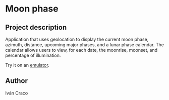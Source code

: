 <h1>Moon phase</h1>
<h2>Project description</h2>
<p>Application that uses geolocation to display the current moon phase, azimuth, distance, upcoming major phases, and a lunar phase calendar. 
The calendar allows users to view, for each date, the moonrise, moonset, and percentage of illumination.</h2>
<p>Try it on an <a href="https://appetize.io/embed/64bzut4ena4wtm3olowq2nm2bm" target="_blank">emulator</a>.</p>
<h2>Author</h2>
<span>Iván Craco</span>
